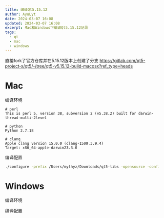 ```yaml
---
title: 编译Qt5.15.12
author: AyuLyt
date: 2024-03-07 16:08
updated: 2024-03-07 16:08
excerpt: Mac和Windows下编译Qt5.15.12记录
tags:
  - qt
  - mac
  - windows
---
```

直接fork了官方仓库并在5.15.12版本上创建了分支
https://gitlab.com/qt5-project-x/qt5/-/tree/qt5-v5.15.12-build-macosx?ref_type=heads

# Mac

编译环境
```
# perl
This is perl 5, version 38, subversion 2 (v5.38.2) built for darwin-thread-multi-2level

# python
Python 2.7.18

# clang
Apple clang version 15.0.0 (clang-1500.3.9.4)
Target: x86_64-apple-darwin23.3.0
```

编译配置

```bash
./configure -prefix /Users/mylhyz/Downloads/qt5-libs -opensource -confirm-license -no-compile-examples -nomake examples -nomake tests
```


# Windows

编译环境

编译配置
